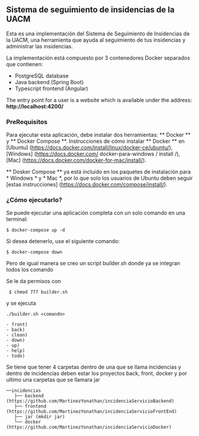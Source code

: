 ## Sistema de seguimiento de insidencias de la UACM

Esta es una implementación del Sistema de Seguimiento de Insidencias de la UACM, una herramienta que ayuda al seguimiento de tus insidencias y administrar las insidencias.

La implementación está compuesto por 3 contenedores Docker separados que contienen:
- PostgreSQL database
- Java backend (Spring Boot)
- Typescript frontend (Angular)

The entry point for a user is a website which is available under the
address: **http://localhost:4200/**

### PreRequisitos

Para ejecutar esta aplicación, debe instalar dos herramientas: ** Docker ** y ** Docker Compose **.
Instrucciones de cómo instalar ** Docker ** en [Ubuntu] (https://docs.docker.com/install/linux/docker-ce/ubuntu/), [Windows] (https://docs.docker.com/ docker-para-windows / install /), [Mac] (https://docs.docker.com/docker-for-mac/install/).

** Dosker Compose ** ya está incluido en los paquetes de instalación para * Windows * y * Mac *, por lo que solo los usuarios de Ubuntu deben seguir [estas instrucciones] (https://docs.docker.com/compose/install/).

### ¿Cómo ejecutarlo?

Se puede ejecutar una aplicación completa con un solo comando en una terminal:
```
$ docker-compose up -d
```

Si desea detenerlo, use el siguiente comando:

```
$ docker-compose down
```

Pero de igual manera se creo un script builder.sh donde ya se integran todos los comando 

Se le da permisos con 
```
 $ chmod 777 builder.sh
```
y se ejecuta 
```
./builder.sh <comando>
```
    - front)
    - back)
    - clean)
    - down)
    - up)
    - help)
    - todo)


Se tiene que tener 4 carpetas dentro de una que se llama incidencias y dentro de incidencias deben estar los proyectos back, front, docker y por ultimo una carpetas que se llamara jar
```
──incidencias
   ├── backend (https://github.com/MartinezYonathan/incidenciaServicioBackend)
   ├── frontend (https://github.com/MartinezYonathan/incidenciaServicioFrontEnd)
   ├── jar (mkdir jar)
   └── docker (https://github.com/MartinezYonathan/incidenciaServicioDocker)
```
